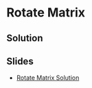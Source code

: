 
# Rotate Matrix

## Solution



## Slides

* [Rotate Matrix Solution](https://docs.google.com/a/hackreactor.com/presentation/d/1lK7lk4XlrW-GdKbSDi7r8VLL60m_g8fFhl-6vf_-ePo/embed?start=false&loop=false&delayms=3000)
